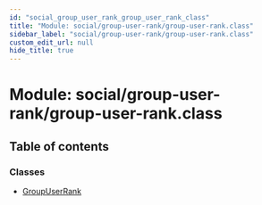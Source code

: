 ```yaml
---
id: "social_group_user_rank_group_user_rank_class"
title: "Module: social/group-user-rank/group-user-rank.class"
sidebar_label: "social/group-user-rank/group-user-rank.class"
custom_edit_url: null
hide_title: true
---
```


# Module: social/group-user-rank/group-user-rank.class

## Table of contents

### Classes

- [GroupUserRank](../classes/social_group_user_rank_group_user_rank_class.groupuserrank.md)
